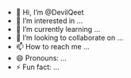 - 👋 Hi, I’m @DevilQeet
- 👀 I’m interested in ...
- 🌱 I’m currently learning ...
- 💞️ I’m looking to collaborate on ...
- 📫 How to reach me ...
- 😄 Pronouns: ...
- ⚡ Fun fact: ...

<!---
DevilQeet/DevilQeet is a ✨ special ✨ repository because its `README.md` (this file) appears on your GitHub profile.
You can click the Preview link to take a look at your changes.
--->
